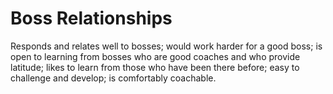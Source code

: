 # Boss Relationships

Responds and relates well to bosses; would work harder for a good boss; is open to learning from bosses who are good coaches and who provide latitude; likes to learn from those who have been there before; easy to challenge and develop; is comfortably coachable.